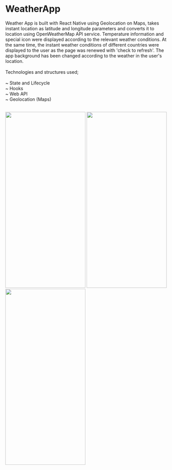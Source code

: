 # WeatherApp

Weather App is built with React Native using Geolocation on Maps, takes instant location as latitude and longitude parameters and converts it to location using OpenWeatherMap API service. Temperature information and special icon were displayed according to the relevant weather conditions. At the same time, the instant weather conditions of different countries were displayed to the user as the page was renewed with 'check to refresh'. The app background has been changed according to the weather in the user's location.<br><br>
Technologies and structures used;<br><br>
~ State and Lifecycle<br>
~ Hooks<br>
~ Web API<br>
~ Geolocation (Maps)<br>
<br>

<img src="https://user-images.githubusercontent.com/77547205/190000468-0c0da331-8996-4048-81ab-cf3f1b894afd.png" height="550" width="250">
<img src="https://user-images.githubusercontent.com/77547205/190000488-f2cea4a0-970b-4ea2-921b-2dfc975f6b1e.png" height="550" width="250">
<img src="https://user-images.githubusercontent.com/77547205/190000504-0a4f1ff2-1fb9-4301-a91f-c23cbf13f5b7.png" height="550" width="250">
